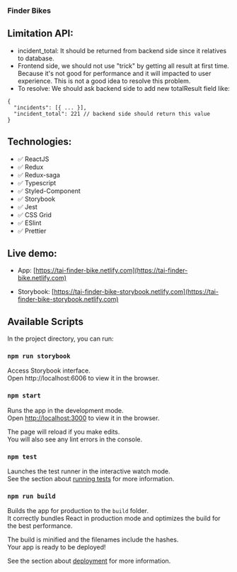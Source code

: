 ### Finder Bikes

## Limitation API:

- incident_total: It should be returned from backend side since it relatives to
  database.
- Frontend side, we should not use "trick" by getting all result at first time.
  Because it's not good for performance and it will impacted to user experience.
  This is not a good idea to resolve this problem.
- To resolve: We should ask backend side to add new totalResult field like:

```
{
  "incidents": [{ ... }],
  "incident_total": 221 // backend side should return this value
}
```

## Technologies:

- ✅ ReactJS
- ✅ Redux
- ✅ Redux-saga
- ✅ Typescript
- ✅ Styled-Component
- ✅ Storybook
- ✅ Jest
- ✅ CSS Grid
- ✅ ESlint
- ✅ Prettier

## Live demo:

- App:
  [https://tai-finder-bike.netlify.com](https://tai-finder-bike.netlify.com)

- Storybook:
  [https://tai-finder-bike-storybook.netlify.com](https://tai-finder-bike-storybook.netlify.com)

## Available Scripts

In the project directory, you can run:

### `npm run storybook`

Access Storybook interface.<br> Open http://localhost:6006 to view it in the
browser.

### `npm start`

Runs the app in the development mode.<br> Open
[http://localhost:3000](http://localhost:3000) to view it in the browser.

The page will reload if you make edits.<br> You will also see any lint errors in
the console.

### `npm test`

Launches the test runner in the interactive watch mode.<br> See the section
about
[running tests](https://facebook.github.io/create-react-app/docs/running-tests)
for more information.

### `npm run build`

Builds the app for production to the `build` folder.<br> It correctly bundles
React in production mode and optimizes the build for the best performance.

The build is minified and the filenames include the hashes.<br> Your app is
ready to be deployed!

See the section about
[deployment](https://facebook.github.io/create-react-app/docs/deployment) for
more information.
